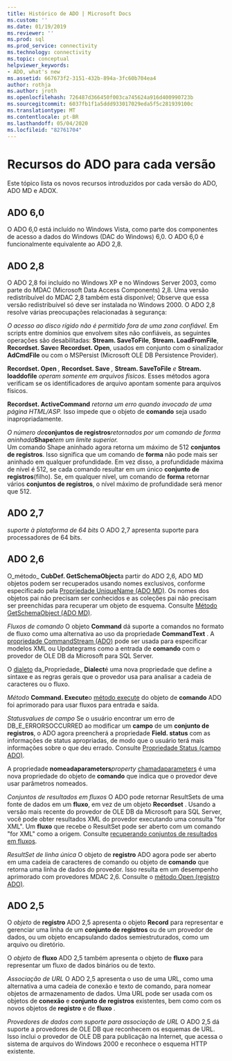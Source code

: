 ```yaml
---
title: Histórico de ADO | Microsoft Docs
ms.custom: ''
ms.date: 01/19/2019
ms.reviewer: ''
ms.prod: sql
ms.prod_service: connectivity
ms.technology: connectivity
ms.topic: conceptual
helpviewer_keywords:
- ADO, what's new
ms.assetid: 667673f2-3151-432b-894a-3fc60b704ea4
author: rothja
ms.author: jroth
ms.openlocfilehash: 726487d366450f003ca745624a916d400990723b
ms.sourcegitcommit: 6037fb1f1a5ddd933017029eda5f5c281939100c
ms.translationtype: MT
ms.contentlocale: pt-BR
ms.lasthandoff: 05/04/2020
ms.locfileid: "82761704"
---
```

# <a name="ado-features-for-each-release"></a>Recursos do ADO para cada versão

Este tópico lista os novos recursos introduzidos por cada versão do ADO, ADO MD e ADOX.

## <a name="ado-60"></a>ADO 6,0

 O ADO 6,0 está incluído no Windows Vista, como parte dos componentes de acesso a dados do Windows (DAC do Windows) 6,0. O ADO 6,0 é funcionalmente equivalente ao ADO 2,8.

## <a name="ado-28"></a>ADO 2,8

 O ADO 2,8 foi incluído no Windows XP e no Windows Server 2003, como parte do MDAC (Microsoft Data Access Components) 2,8. Uma versão redistribuível do MDAC 2,8 também está disponível; Observe que essa versão redistribuível só deve ser instalada no Windows 2000. O ADO 2,8 resolve várias preocupações relacionadas à segurança:

 *O acesso ao disco rígido não é permitido fora de uma zona confiável.*
Em scripts entre domínios que envolvem sites não confiáveis, as seguintes operações são desabilitadas: **Stream. SaveToFile**, **Stream. LoadFromFile**, **Recordset. Save**e **Recordset. Open**, usados em conjunto com o sinalizador **AdCmdFile** ou com o MSPersist (Microsoft OLE DB Persistence Provider).

 **Recordset. Open** _,_  **Recordset. Save** _,_  **Stream. SaveToFile** _e_  **Stream. loaddofile**  _operam somente em arquivos físicos._
Esses métodos agora verificam se os identificadores de arquivo apontam somente para arquivos físicos.

 **Recordset. ActiveCommand**  _retorna um erro quando invocado de uma página HTML/ASP._
Isso impede que o objeto de **comando** seja usado inapropriadamente.

 _O número de_**conjuntos de registros**_retornados por um comando de forma aninhada_**Shape**_tem um limite superior._        
Um comando Shape aninhado agora retorna um máximo de 512 **conjuntos de registros**. Isso significa que um comando de **forma** não pode mais ser aninhado em qualquer profundidade. Em vez disso, a profundidade máxima de nível é 512, se cada comando resultar em um único **conjunto de registros**(filho). Se, em qualquer nível, um comando de **forma** retornar vários **conjuntos de registros**, o nível máximo de profundidade será menor que 512.

## <a name="ado-27"></a>ADO 2,7

 *suporte à plataforma de 64 bits* O ADO 2,7 apresenta suporte para processadores de 64 bits.

## <a name="ado-26"></a>ADO 2,6

 O_método_ **CubDef. GetSchemaObject**a partir do ADO 2,6, ADO MD objetos podem ser recuperados usando nomes exclusivos, conforme especificado pela [Propriedade UniqueName (ADO MD)](../../ado/reference/ado-md-api/uniquename-property-ado-md.md).   Os nomes dos objetos pai não precisam ser conhecidos e as coleções pai não precisam ser preenchidas para recuperar um objeto de esquema. Consulte [Método GetSchemaObject (ADO MD)](../../ado/reference/ado-md-api/getschemaobject-method-ado-md.md).

 *Fluxos de comando* O objeto **Command** dá suporte a comandos no formato de fluxo como uma alternativa ao uso da propriedade **CommandText** . A [propriedade CommandStream (ADO)](../../ado/reference/ado-api/commandstream-property-ado.md) pode ser usada para especificar modelos XML ou Updategrams como a entrada de **comando** com o provedor de OLE DB da Microsoft para SQL Server.

 O [dialeto](../../ado/reference/ado-api/dialect-property.md) da_Propriedade_ **Dialect**é uma nova propriedade que define a sintaxe e as regras gerais que o provedor usa para analisar a cadeia de caracteres ou o fluxo.  

 _Método_ **Command. Execute**o [método execute](../../ado/reference/ado-api/execute-method-ado-command.md) do objeto de **comando** ADO foi aprimorado para usar fluxos para entrada e saída.  

 *Statusvalues de campo* Se o usuário encontrar um erro de DB_E_ERRORSOCCURRED ao modificar um **campo** de um **conjunto de registros**, o ADO agora preencherá a propriedade **Field. status** com as informações de status apropriadas, de modo que o usuário terá mais informações sobre o que deu errado. Consulte [Propriedade Status (campo ADO)](../../ado/reference/ado-api/status-property-ado-field.md).

 A propriedade **nomeadaparameters**_property_ [chamadaparameters](../../ado/reference/ado-api/namedparameters-property-ado.md) é uma nova propriedade do objeto de **comando** que indica que o provedor deve usar parâmetros nomeados.  

 *Conjuntos de resultados em fluxos* O ADO pode retornar ResultSets de uma fonte de dados em um **fluxo**, em vez de um objeto **Recordset** . Usando a versão mais recente do provedor de OLE DB da Microsoft para SQL Server, você pode obter resultados XML do provedor executando uma consulta "for XML". Um **fluxo** que recebe o ResultSet pode ser aberto com um comando "for XML" como a origem. Consulte [recuperando conjuntos de resultados em fluxos](../../ado/guide/data/retrieving-resultsets-into-streams.md).

 *ResultSet de linha única* O objeto de **registro** ADO agora pode ser aberto em uma cadeia de caracteres de comando ou objeto de **comando** que retorna uma linha de dados do provedor. Isso resulta em um desempenho aprimorado com provedores MDAC 2,6. Consulte o [método Open (registro ADO)](../../ado/reference/ado-api/open-method-ado-record.md).

## <a name="ado-25"></a>ADO 2,5

 O _objeto_ de **registro** ADO 2,5 apresenta o objeto **Record** para representar e gerenciar uma linha de um **conjunto de registros** ou de um provedor de dados, ou um objeto encapsulando dados semiestruturados, como um arquivo ou diretório.

 O _objeto_ de **fluxo** ADO 2,5 também apresenta o objeto de **fluxo** para representar um fluxo de dados binários ou de texto.

 *Associação de URL* O ADO 2,5 apresenta o uso de uma URL, como uma alternativa a uma cadeia de conexão e texto de comando, para nomear objetos de armazenamento de dados. Uma URL pode ser usada com os objetos de **conexão** e **conjunto de registros** existentes, bem como com os novos objetos de **registro** e de **fluxo** .

 *Provedores de dados com suporte para associação de URL* O ADO 2,5 dá suporte a provedores de OLE DB que reconhecem os esquemas de URL. Isso inclui o provedor de OLE DB para publicação na Internet, que acessa o sistema de arquivos do Windows 2000 e reconhece o esquema HTTP existente.
